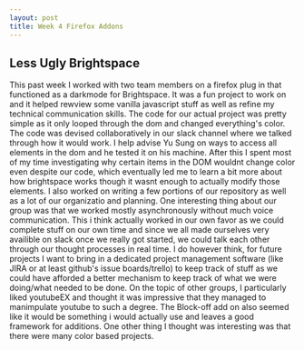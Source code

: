 ```yaml
---
layout: post
title: Week 4 Firefox Addons
---
```


<h2>Less Ugly Brightspace</h2>

<p>This past week I worked with two team members on a firefox plug in that functioned as a darkmode for Brightspace. It was a fun project to work on and it helped rewview some vanilla javascript stuff as well as refine my technical communication skills. The code for our actual project was pretty simple as it only looped through the dom and changed everything's color. The code was devised collaboratively in our slack channel where we talked through how it would work. I help advise Yu Sung on ways to access all elements in the dom and he tested it on his machine. After this I spent most of my time investigating why certain items in the DOM wouldnt change color even despite our code, which eventually led me to learn a bit more about how brightspace works though it wasnt enough to actually modify those elements. I also worked on writing a few portions of our repository as well as a lot of our organizatio and planning. One interesting thing about our group was that we worked mostly asynchronously without much voice communication. This i think actually worked in our own favor as we could complete stuff on our own time and since we all made ourselves very availible on slack once we really got started, we could talk each other through our thought processes in real time. I do however think, for future projects I want to bring in a dedicated project management software (like JIRA or at least github's issue boards/trello) to keep track of stuff as we could have afforded a better mechanism to keep track of what we were doing/what needed to be done. On the topic of other groups, I particularly liked youtubeEX and thought it was impressive that they managed to manimpulate youtube to such a degree. The Block-off add on also seemed like it would be something i would actually use and leaves a good framework for additions. One other thing I thought was interesting was that there were many color based projects.</p> 
